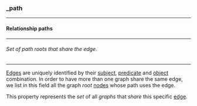 ### _path



------
#### Relationship paths



------
###### Set of path roots that share the edge.



------
[Edges](_edge.md) are uniquely identified by their [subject](_from.md), [predicate](_predicate.md) and [object](_to.md) combination. In order to have more than one graph share the same edge, we list in this field all the graph *root* [nodes](_id:md) whose path uses the edge.

This property represents the *set* of all *graphs* that *share* this specific [edge](_edge.md).